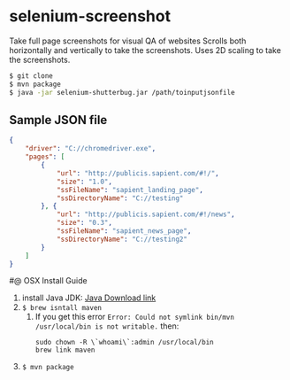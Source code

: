 # selenium-screenshot

Take full page screenshots for visual QA of websites
Scrolls both horizontally and vertically to take the screenshots. Uses 2D scaling to take the screenshots.

```bash
$ git clone 
$ mvn package
$ java -jar selenium-shutterbug.jar /path/toinputjsonfile
```


## Sample JSON file

```json
{
	"driver": "C://chromedriver.exe",
	"pages": [
		{
			"url": "http://publicis.sapient.com/#!/",
			"size": "1.0",
			"ssFileName": "sapient_landing_page",
			"ssDirectoryName": "C://testing"
		}, {
			"url": "http://publicis.sapient.com/#!/news",
			"size": "0.3",
			"ssFileName": "sapient_news_page",
			"ssDirectoryName": "C://testing2"
		}
	]
}
```


#@ OSX Install Guide
1. install Java JDK: [Java Download link](http://www.oracle.com/technetwork/java/javase/downloads/index.html)
2. `$ brew isntall maven`
	1. If you get this error `Error: Could not symlink bin/mvn /usr/local/bin is not writable.` then: 
		```
		sudo chown -R \`whoami\`:admin /usr/local/bin
		brew link maven
		```
3. `$ mvn package`

